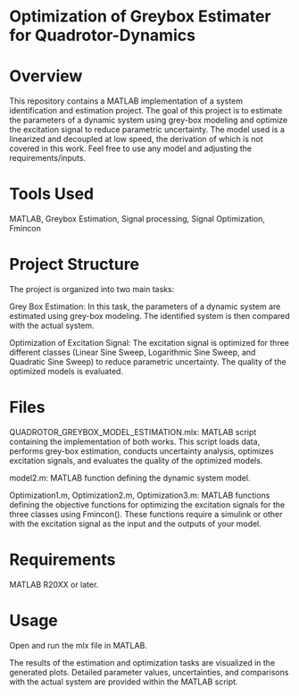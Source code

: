 # Optimization of Greybox Estimater for Quadrotor-Dynamics

# Overview
This repository contains a MATLAB implementation of a system identification and estimation project. The goal of this project is to estimate the parameters of a dynamic system using grey-box modeling and optimize the excitation signal to reduce parametric uncertainty. The model used is a linearized and decoupled at low speed, the derivation of which is not covered in this work. Feel free to use any model and adjusting the requirements/inputs.

# Tools Used
MATLAB, Greybox Estimation, Signal processing, Signal Optimization, Fmincon

# Project Structure
The project is organized into two main tasks:

Grey Box Estimation: In this task, the parameters of a dynamic system are estimated using grey-box modeling. The identified system is then compared with the actual system.

Optimization of Excitation Signal: The excitation signal is optimized for three different classes (Linear Sine Sweep, Logarithmic Sine Sweep, and Quadratic Sine Sweep) to reduce parametric uncertainty. The quality of the optimized models is evaluated.

# Files
QUADROTOR_GREYBOX_MODEL_ESTIMATION.mlx: MATLAB script containing the implementation of both works. This script loads data, performs grey-box estimation, conducts uncertainty analysis, optimizes excitation signals, and evaluates the quality of the optimized models.

model2.m: MATLAB function defining the dynamic system model.

Optimization1.m, Optimization2.m, Optimization3.m: MATLAB functions defining the objective functions for optimizing the excitation signals for the three classes using Fmincon().
These functions require a simulink or other with the excitation signal as the input and the outputs of your model.

# Requirements
MATLAB R20XX or later.

# Usage
Open and run the mlx file in MATLAB.

The results of the estimation and optimization tasks are visualized in the generated plots. Detailed parameter values, uncertainties, and comparisons with the actual system are provided within the MATLAB script.
